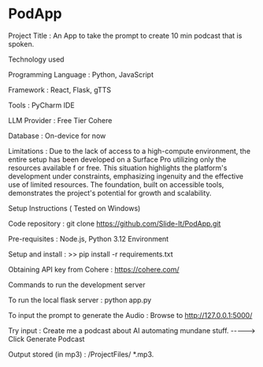# PodApp
Project Title : An App to take the prompt to create 10 min podcast that is spoken.

Technology used

Programming Language		:  	Python, JavaScript

Framework 				      :	  React, Flask, gTTS 	

Tools					          : 	PyCharm IDE

LLM Provider 			    	: 	Free Tier Cohere

Database  			      	: 	On-device for now

Limitations : Due to the lack of access to a high-compute environment, the entire setup has been developed on a Surface Pro utilizing only the resources available f or free. This situation highlights the platform's development under constraints, emphasizing ingenuity and the effective use of limited resources. The foundation, built on accessible tools, demonstrates the project's potential for growth and scalability.

Setup Instructions ( Tested on Windows)

Code repository		            	: 	git clone https://github.com/Slide-It/PodApp.git

Pre-requisites 		          		: 	Node.js, Python 3.12 Environment

Setup and install 	          	: 	>> pip install -r requirements.txt

Obtaining API key from Cohere  	: 	 https://cohere.com/ 


Commands to run the development server

To run the local flask server 		          	: 	python app.py

To input the prompt to generate the Audio    	:	  Browse to http://127.0.0.1:5000/   


Try input : Create me a podcast about AI automating mundane stuff. -----> Click Generate Podcast 

Output stored (in mp3)				: 	/ProjectFiles/ *.mp3.	
